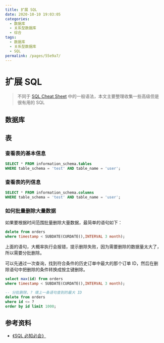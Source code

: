 ```yaml
---
title: 扩展 SQL
date: 2020-10-10 19:03:05
categories:
  - 数据库
  - 关系型数据库
  - 综合
tags:
  - 数据库
  - 关系型数据库
  - SQL
permalink: /pages/55e9a7/
---
```


# 扩展 SQL

> 不同于 [SQL Cheat Sheet](02.SqlCheatSheet.md) 中的一般语法，本文主要整理收集一些高级但是很有用的 SQL

## 数据库

## 表

### 查看表的基本信息

```sql
SELECT * FROM information_schema.tables
WHERE table_schema = 'test' AND table_name = 'user';
```

### 查看表的列信息

```sql
SELECT * FROM information_schema.columns
WHERE table_schema = 'test' AND table_name = 'user';
```

### 如何批量删除大量数据

如果要根据时间范围批量删除大量数据，最简单的语句如下：

```sql
delete from orders
where timestamp < SUBDATE(CURDATE(),INTERVAL 3 month);
```

上面的语句，大概率执行会报错，提示删除失败，因为需要删除的数据量太大了，所以需要分批删除。

可以先通过一次查询，找到符合条件的历史订单中最大的那个订单 ID，然后在删除语句中把删除的条件转换成按主键删除。

```sql
select max(id) from orders
where timestamp < SUBDATE(CURDATE(),INTERVAL 3 month);

-- 分批删除，? 填上一条语句查到的最大 ID
delete from orders
where id <= ?
order by id limit 1000;
```

## 参考资料

- [《SQL 必知必会》](https://item.jd.com/11232698.html)
